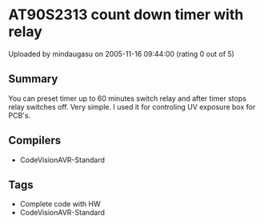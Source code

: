 # AT90S2313 count down timer with relay

Uploaded by mindaugasu on 2005-11-16 09:44:00 (rating 0 out of 5)

## Summary

You can preset timer up to 60 minutes switch relay and after timer stops relay switches off. Very simple. I used it for controling UV exposure box for PCB's.

## Compilers

- CodeVisionAVR-Standard

## Tags

- Complete code with HW
- CodeVisionAVR-Standard
